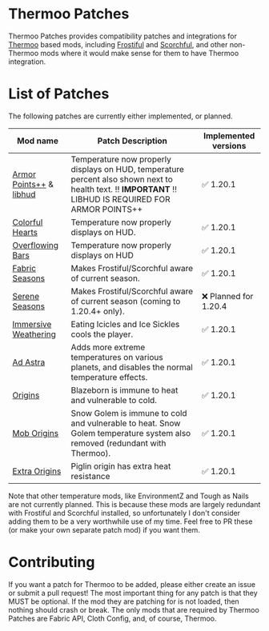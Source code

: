 # Thermoo Patches

Thermoo Patches provides compatibility patches and integrations for [Thermoo](https://github.com/TheDeathlyCow/thermoo/)
based mods, including [Frostiful](https://github.com/TheDeathlyCow/frostiful/)
and [Scorchful](https://github.com/TheDeathlyCow/scorchful/), and other non-Thermoo mods where it would make sense for
them to have Thermoo integration.

# List of Patches

The following patches are currently either implemented, or planned.

| Mod name                                                                                           | Patch Description                                                                                                                                       | Implemented versions |
|----------------------------------------------------------------------------------------------------|---------------------------------------------------------------------------------------------------------------------------------------------------------|----------------------|
| [Armor Points++](https://modrinth.com/mod/armorpoints) & [libhud](https://modrinth.com/mod/libhud) | Temperature now properly displays on HUD, temperature percent also shown next to health text. ‼️ **IMPORTANT** ‼️ LIBHUD IS REQUIRED FOR ARMOR POINTS++ | ✅ 1.20.1             |
| [Colorful Hearts](https://modrinth.com/mod/colorful-hearts)                                        | Temperature now properly displays on HUD.                                                                                                               | ✅ 1.20.1             |
| [Overflowing Bars](https://modrinth.com/mod/overflowing-bars)                                      | Temperature now properly displays on HUD                                                                                                                | ✅ 1.20.1             | 
| [Fabric Seasons](https://modrinth.com/mod/fabric-seasons)                                          | Makes Frostiful/Scorchful aware of current season.                                                                                                      | ✅ 1.20.1             |
| [Serene Seasons](https://modrinth.com/mod/serene-seasons)                                          | Makes Frostiful/Scorchful aware of current season (coming to 1.20.4+ only).                                                                             | ❌ Planned for 1.20.4 |
| [Immersive Weathering](https://modrinth.com/mod/immersive-weathering)                              | Eating Icicles and Ice Sickles cools the player.                                                                                                        | ✅ 1.20.1             | 
| [Ad Astra](https://modrinth.com/mod/ad-astra)                                                      | Adds more extreme temperatures on various planets, and disables the normal temperature effects.                                                         | ✅ 1.20.1             |
| [Origins](https://modrinth.com/mod/origins)                                                        | Blazeborn is immune to heat and vulnerable to cold.                                                                                                     | ✅ 1.20.1             | 
| [Mob Origins](https://modrinth.com/mod/moborigins)                                                 | Snow Golem is immune to cold and vulnerable to heat. Snow Golem temperature system also removed (redundant with Thermoo).                               | ✅ 1.20.1             |
| [Extra Origins](https://modrinth.com/mod/extra-origins)                                            | Piglin origin has extra heat resistance                                                                                                                 | ✅ 1.20.1             |

Note that other temperature mods, like EnvironmentZ and Tough as Nails are not currently planned. This is because these
mods are largely redundant with Frostiful and Scorchful installed, so unfortunately I don't consider adding them to be a
very worthwhile use of my time. Feel free to PR these (or make your own separate patch mod) if you want them.

# Contributing

If you want a patch for Thermoo to be added, please either create an issue or submit a pull request! The most important
thing for any patch is that they MUST be optional. If the mod they are patching for is not loaded, then nothing should
crash or break. The only mods that are required by Thermoo Patches are Fabric API, Cloth Config, and, of course,
Thermoo. 